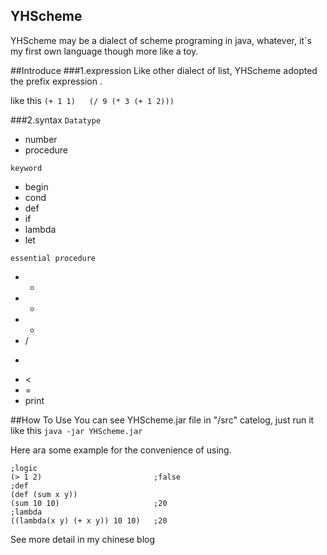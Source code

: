 ## YHScheme
YHScheme may be a dialect of scheme programing in java, whatever, it`s my first own language though more like a toy.

##Introduce
###1.expression
Like other dialect of list, YHScheme adopted the prefix expression .

like this	`(+ 1 1)` &emsp; `(/ 9 (* 3 (+ 1 2)))`

###2.syntax
`Datatype` 

- number
- procedure

`keyword`

- begin
- cond
- def
- if
- lambda
- let

`essential procedure`

- +
- -
- *
- /
- >
- <
- =
- print

##How To Use
You can see YHScheme.jar file in "/src" catelog, just run it like this `java -jar YHScheme.jar`

Here ara some example for the convenience of using.

	;logic
	(> 1 2)               			;false
	;def
	(def (sum x y))
	(sum 10 10)						;20
	;lambda
	((lambda(x y) (+ x y)) 10 10)	;20
	



See more detail in my chinese blog